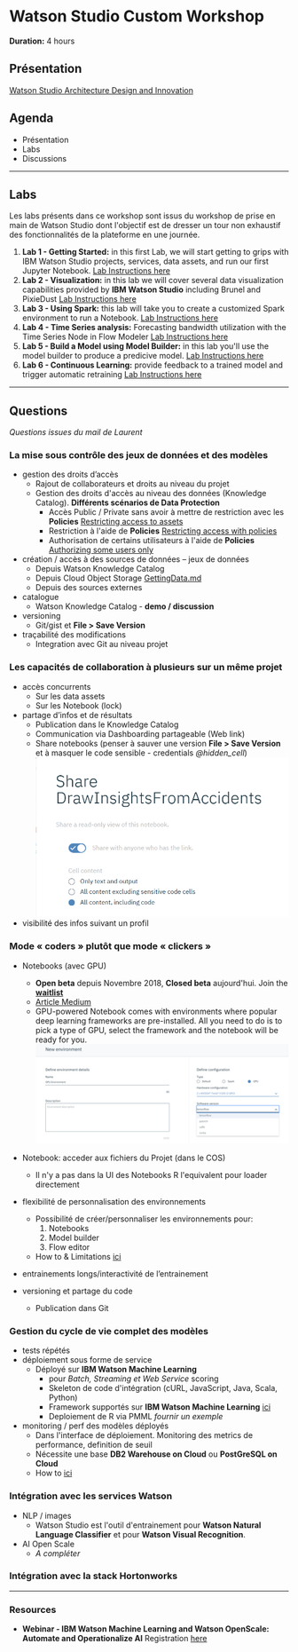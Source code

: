 # Watson Studio Custom Workshop
**Duration:** 4 hours

## Présentation
[Watson Studio Architecture Design and Innovation](6974%20-%20Watson%20Studio%20Architecture%20Design%20and%20Innovation.pdf)

## Agenda
+ Présentation
+ Labs
+ Discussions

---

## Labs
Les labs présents dans ce workshop sont issus du workshop de prise en main de Watson Studio dont l'objectif est de dresser un tour non exhaustif des fonctionnalités de la plateforme en une journée.

1. **Lab 1 - Getting Started:** in this first Lab, we will start getting to grips with IBM Watson Studio projects, services, data assets, and run our first Jupyter Notebook.
[Lab Instructions here](Lab1-GettingStarted/Lab1-GettingStarted.md)
2. **Lab 2 - Visualization:** in this lab we will cover several data visualization capabilities provided by **IBM Watson Studio** including Brunel and PixieDust
[Lab Instructions here](Lab2-Visualizations/Lab2-Visualization.md)
3. **Lab 3 - Using Spark:** this lab will take you to create a customized Spark environment to run a Notebook.
[Lab Instructions here](Lab3-Spark/Lab3-Spark.md)
4. **Lab 4 - Time Series analysis:** Forecasting bandwidth utilization with the Time Series Node in Flow Modeler
[Lab Instructions here](Lab4-TimeSeries/Lab4_TimeSeries.md)
5. **Lab 5 - Build a Model using Model Builder:** in this lab you'll use the model builder to produce a predicive model.
[Lab Instructions here](Lab5-WatsonML/Lab5-WatsonML_Churn.md)
6. **Lab 6 - Continuous Learning:** provide feedback to a trained model and trigger automatic retraining
[Lab Instructions here](Lab7-WMLContinuousLearning/Lab7-WMLContinuousLearning.md)

---

## Questions  

_Questions issues du mail de Laurent_
### La mise sous contrôle des jeux de données et des modèles
+ gestion des droits d’accès
    + Rajout de collaborateurs et droits au niveau du projet
    + Gestion des droits d'accès au niveau des données (Knowledge Catalog). **Différents scénarios de Data Protection**
      + Accès Public / Private sans avoir à mettre de restriction avec les **Policies** [Restricting access to assets](https://dataplatform.cloud.ibm.com/docs/content/wsj/governance/dmg35.html?audience=wdp&context=analytics)
      + Restriction à l'aide de **Policies**
      [Restricting access with policies](https://dataplatform.cloud.ibm.com/docs/content/wsj/governance/dmg36.html?audience=wdp&context=analytics)
      + Authorisation de certains utilisateurs à l'aide de **Policies** [Authorizing some users only](https://dataplatform.cloud.ibm.com/docs/content/wsj/governance/dmg42.html?audience=wdp&context=analytics)
+ création / accès à des sources de données – jeux de données
    + Depuis Watson Knowledge Catalog
    + Depuis Cloud Object Storage [GettingData.md](GettingData.md)
    + Depuis des sources externes
+ catalogue
    + Watson Knowledge Catalog - **demo / discussion**  
+ versioning
    + Git/gist et **File > Save Version**
+ traçabilité des modifications
    + Integration avec Git au niveau projet

### Les capacités de collaboration à plusieurs sur un même projet
+ accès concurrents
    + Sur les data assets
    + Sur les Notebook (lock)
+ partage d’infos et de résultats
    + Publication dans le Knowledge Catalog
    + Communication via Dashboarding partageable (Web link)
    + Share notebooks (penser à sauver une version **File > Save Version** et à masquer le code sensible - credentials *@hidden_cell*)![](assets/markdown-img-paste-20190318231934465.png)
+ visibilité des infos suivant un profil

### Mode « coders » plutôt que mode « clickers »
+ Notebooks (avec GPU)
    + **Open beta** depuis Novembre 2018, **Closed beta** aujourd'hui. Join the **[waitlist](https://datasciencex.typeform.com/to/oQg9G7)**
    + [Article Medium](https://medium.com/ibm-watson/gpu-powered-notebook-is-coming-to-watson-studio-56876f60c056)
    + GPU-powered Notebook comes with environments where popular deep learning frameworks are pre-installed. All you need to do is to pick a type of GPU, select the framework and the notebook will be ready for you.
    ![](assets/markdown-img-paste-20190318234102919.png)
+ Notebook: acceder aux fichiers du Projet (dans le COS)
    + Il n'y a pas dans la UI des Notebooks R l'equivalent pour loader directement

+ flexibilité de personnalisation des environnements
    + Possibilité de créer/personnaliser les environnements pour:
      1. Notebooks
      2. Model builder
      3. Flow editor
    + How to & Limitations [ici](https://dataplatform.cloud.ibm.com/docs/content/wsj/analyze-data/create-customize-env-definition.html?audience=wdp&context=analytics)

+ entrainements longs/interactivité de l’entrainement
+ versioning et partage du code
    + Publication dans Git

### Gestion du cycle de vie complet des modèles
+ tests répétés
+ déploiement sous forme de service
  + Déployé sur **IBM Watson Machine Learning**
    + pour *Batch, Streaming et Web Service* scoring
    + Skeleton de code d'intégration (cURL, JavaScript, Java, Scala, Python)
    + Framework supportés sur **IBM Watson Machine Learning** [ici](https://dataplatform.cloud.ibm.com/docs/content/wsj/analyze-data/pm_service_supported_frameworks.html?audience=wdp&context=analytics)
    + Deploiement de R via PMML *fournir un exemple*
+ monitoring / perf des modèles déployés
  + Dans l'interface de déploiement. Monitoring des metrics de performance, definition de seuil
  + Nécessite une base **DB2 Warehouse on Cloud** ou **PostGreSQL on Cloud**
  + How to [ici](https://dataplatform.cloud.ibm.com/docs/content/wsj/analyze-data/ml-continuous-learning.html?audience=wdp&context=analytics)

### Intégration avec les services Watson
+ NLP / images
  + Watson Studio est l'outil d'entrainement pour **Watson Natural Language Classifier** et pour **Watson Visual Recognition**.
+ AI Open Scale
  + *A compléter*

### Intégration avec la stack Hortonworks

---
### Resources
+ **Webinar - IBM Watson Machine Learning and Watson OpenScale: Automate and Operationalize AI** Registration [here](https://event.on24.com/eventRegistration/EventLobbyServlet?target=reg20.jsp&partnerref=newsletter&eventid=1916519&sessionid=1&key=2A14FE34B6ACA058F5A9B0D112D1FEA0&regTag=&sourcepage=register)
